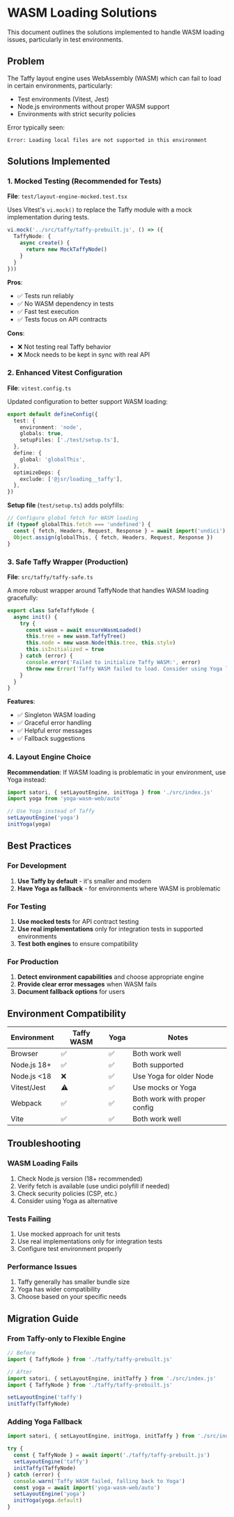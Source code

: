 # WASM Loading Solutions

This document outlines the solutions implemented to handle WASM loading issues, particularly in test environments.

## Problem

The Taffy layout engine uses WebAssembly (WASM) which can fail to load in certain environments, particularly:
- Test environments (Vitest, Jest)
- Node.js environments without proper WASM support
- Environments with strict security policies

Error typically seen:
```
Error: Loading local files are not supported in this environment
```

## Solutions Implemented

### 1. **Mocked Testing (Recommended for Tests)**

**File**: `test/layout-engine-mocked.test.tsx`

Uses Vitest's `vi.mock()` to replace the Taffy module with a mock implementation during tests.

```typescript
vi.mock('../src/taffy/taffy-prebuilt.js', () => ({
  TaffyNode: {
    async create() {
      return new MockTaffyNode()
    }
  }
}))
```

**Pros**:
- ✅ Tests run reliably
- ✅ No WASM dependency in tests
- ✅ Fast test execution
- ✅ Tests focus on API contracts

**Cons**:
- ❌ Not testing real Taffy behavior
- ❌ Mock needs to be kept in sync with real API

### 2. **Enhanced Vitest Configuration**

**File**: `vitest.config.ts`

Updated configuration to better support WASM loading:

```typescript
export default defineConfig({
  test: {
    environment: 'node',
    globals: true,
    setupFiles: ['./test/setup.ts'],
  },
  define: {
    global: 'globalThis',
  },
  optimizeDeps: {
    exclude: ['@jsr/loading__taffy'],
  },
})
```

**Setup file** (`test/setup.ts`) adds polyfills:
```typescript
// Configure global fetch for WASM loading
if (typeof globalThis.fetch === 'undefined') {
  const { fetch, Headers, Request, Response } = await import('undici')
  Object.assign(globalThis, { fetch, Headers, Request, Response })
}
```

### 3. **Safe Taffy Wrapper (Production)**

**File**: `src/taffy/taffy-safe.ts`

A more robust wrapper around TaffyNode that handles WASM loading gracefully:

```typescript
export class SafeTaffyNode {
  async init() {
    try {
      const wasm = await ensureWasmLoaded()
      this.tree = new wasm.TaffyTree()
      this.node = new wasm.Node(this.tree, this.style)
      this.isInitialized = true
    } catch (error) {
      console.error('Failed to initialize Taffy WASM:', error)
      throw new Error('Taffy WASM failed to load. Consider using Yoga layout engine instead.')
    }
  }
}
```

**Features**:
- ✅ Singleton WASM loading
- ✅ Graceful error handling
- ✅ Helpful error messages
- ✅ Fallback suggestions

### 4. **Layout Engine Choice**

**Recommendation**: If WASM loading is problematic in your environment, use Yoga instead:

```typescript
import satori, { setLayoutEngine, initYoga } from './src/index.js'
import yoga from 'yoga-wasm-web/auto'

// Use Yoga instead of Taffy
setLayoutEngine('yoga')
initYoga(yoga)
```

## Best Practices

### For Development
1. **Use Taffy by default** - it's smaller and modern
2. **Have Yoga as fallback** - for environments where WASM is problematic

### For Testing
1. **Use mocked tests** for API contract testing
2. **Use real implementations** only for integration tests in supported environments
3. **Test both engines** to ensure compatibility

### For Production
1. **Detect environment capabilities** and choose appropriate engine
2. **Provide clear error messages** when WASM fails
3. **Document fallback options** for users

## Environment Compatibility

| Environment | Taffy WASM | Yoga | Notes |
|-------------|------------|------|-------|
| Browser | ✅ | ✅ | Both work well |
| Node.js 18+ | ✅ | ✅ | Both supported |
| Node.js <18 | ❌ | ✅ | Use Yoga for older Node |
| Vitest/Jest | ⚠️ | ✅ | Use mocks or Yoga |
| Webpack | ✅ | ✅ | Both work with proper config |
| Vite | ✅ | ✅ | Both work well |

## Troubleshooting

### WASM Loading Fails
1. Check Node.js version (18+ recommended)
2. Verify fetch is available (use undici polyfill if needed)
3. Check security policies (CSP, etc.)
4. Consider using Yoga as alternative

### Tests Failing
1. Use mocked approach for unit tests
2. Use real implementations only for integration tests
3. Configure test environment properly

### Performance Issues
1. Taffy generally has smaller bundle size
2. Yoga has wider compatibility
3. Choose based on your specific needs

## Migration Guide

### From Taffy-only to Flexible Engine
```typescript
// Before
import { TaffyNode } from './taffy/taffy-prebuilt.js'

// After
import satori, { setLayoutEngine, initTaffy } from './src/index.js'
import { TaffyNode } from './taffy/taffy-prebuilt.js'

setLayoutEngine('taffy')
initTaffy(TaffyNode)
```

### Adding Yoga Fallback
```typescript
import satori, { setLayoutEngine, initYoga, initTaffy } from './src/index.js'

try {
  const { TaffyNode } = await import('./taffy/taffy-prebuilt.js')
  setLayoutEngine('taffy')
  initTaffy(TaffyNode)
} catch (error) {
  console.warn('Taffy WASM failed, falling back to Yoga')
  const yoga = await import('yoga-wasm-web/auto')
  setLayoutEngine('yoga')
  initYoga(yoga.default)
}
``` 